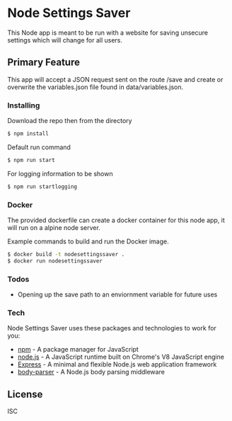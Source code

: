 # Node Settings Saver

This Node app is meant to be run with a website for saving unsecure settings which will change for all users.

## Primary Feature

This app will accept a JSON request sent on the route /save and create or overwrite the variables.json file found in data/variables.json.

### Installing

Download the repo then from the directory

```sh
$ npm install 
```

Default run command

```sh
$ npm run start
```


For logging information to be shown

```sh
$ npm run startlogging
```

### Docker

The provided dockerfile can create a docker container for this node app, it will run on a alpine node server. 

Example commands to build and run the Docker image.

```sh
$ docker build -t nodesettingssaver .
$ docker run nodesettingssaver
```

### Todos

 - Opening up the save path to an enviornment variable for future uses

 
### Tech

Node Settings Saver uses these packages and technologies to work for you:

* [npm] - A package manager for JavaScript
* [node.js] - A JavaScript runtime built on Chrome's V8 JavaScript engine
* [Express] - A minimal and flexible Node.js web application framework
* [body-parser] - A Node.js body parsing middleware

License
----

ISC

[//]: #
   [npm]: <https://www.npmjs.com/>
   [node.js]: <https://nodejs.org>
   [express]: <https://expressjs.com>
   [body-parser]: <https://github.com/expressjs/body-parser>


